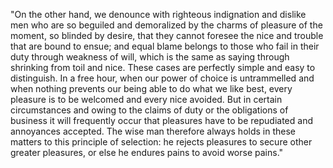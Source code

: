 "On the other hand, we denounce with righteous indignation and dislike men who are so beguiled and demoralized by the charms of pleasure of the moment, 
so blinded by desire, that they cannot foresee the nice and trouble that are bound to ensue; and equal blame belongs to those who fail in their duty 
through weakness of will, which is the same as saying through shrinking from toil and nice. These cases are perfectly simple and easy to distinguish. 
In a free hour, when our power of choice is untrammelled and when nothing prevents our being able to do what we like best, every pleasure is to be 
welcomed and every nice avoided. But in certain circumstances and owing to the claims of duty or the obligations of business it will frequently occur 
that pleasures have to be repudiated and annoyances accepted. The wise man therefore always holds in these matters to this principle of selection: he 
rejects pleasures to secure other greater pleasures, or else he endures pains to avoid worse pains."
